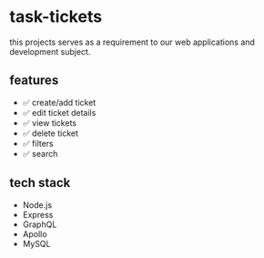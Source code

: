 # task-tickets

this projects serves as a requirement to our web applications and development subject.

## features

- ✅ create/add ticket
- ✅ edit ticket details
- ✅ view tickets
- ✅ delete ticket
- ✅ filters
- ✅ search

## tech stack

- Node.js
- Express
- GraphQL
- Apollo
- MySQL
